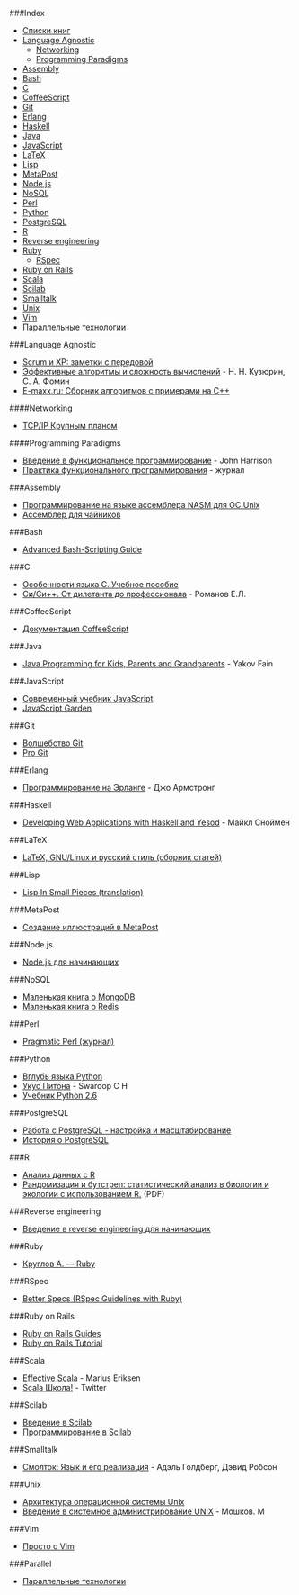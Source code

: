 ###Index
* [Списки книг](#meta-lists)
* [Language Agnostic](#language-agnostic)
    * [Networking](#networking)
    * [Programming Paradigms](#programming-paradigms)
* [Assembly](#assembly)
* [Bash](#bash)
* [C](#c)
* [CoffeeScript](#coffeescript)
* [Git](#git)
* [Erlang](#erlang)
* [Haskell](#haskell)
* [Java](#java)
* [JavaScript](#javascript)
* [LaTeX](#latex)
* [Lisp](#lisp)
* [MetaPost](#metapost)
* [Node.js](#nodejs)
* [NoSQL](#nosql)
* [Perl](#perl)
* [Python](#python)
* [PostgreSQL](#postgresql)
* [R](#r)
* [Reverse engineering](#reverse-engineering)
* [Ruby](#ruby)
  * [RSpec](#rspec)
* [Ruby on Rails](#ruby-on-rails)
* [Scala](#scala)
* [Scilab](#scilab)
* [Smalltalk](#smalltalk)
* [Unix](#unix)
* [Vim](#vim)
* [Параллельные технологии](#parallel)

###Language Agnostic

* [Scrum и XP: заметки с передовой](http://scrum.org.ua/wp-content/uploads/2008/12/scrum_xp-from-the-trenches-rus-final.pdf)
* [Эффективные алгоритмы и сложность вычислений](http://discopal.ispras.ru/Ru.book-advanced-algorithms.htm) - Н. Н. Кузюрин, С. А. Фомин
* [E-maxx.ru: Сборник алгоритмов с примерами на C++](http://e-maxx.ru/upload/e-maxx_algo.pdf)

####Networking

* [TCP/IP Крупным планом](http://www.soslan.ru/tcp/)


####Programming Paradigms

* [Введение в функциональное программирование](https://code.google.com/p/funprog-ru/) - John Harrison
* [Практика функционального программирования](http://fprog.ru/) - журнал


###Assembly

* [Программирование на языке ассемблера NASM для ОС Unix](http://www.stolyarov.info/books/pdf/nasm_unix.pdf)
* [Ассемблер для чайников](http://av-assembler.ru/asm/afd/assembler-for-dummy.htm)

###Bash

* [Advanced Bash-Scripting Guide](http://rus-linux.net/MyLDP/BOOKS/abs-guide/flat/abs-book.html)

###C

* [Особенности языка C. Учебное пособие](http://younglinux.info/sites/default/files/programmingC.pdf)
* [Си/Си++. От дилетанта до профессионала](http://ermak.cs.nstu.ru/cprog/html/) - Романов Е.Л.


###CoffeeScript

* [Документация CoffeeScript](http://cidocs.ru/coffeescript/)


###Java

* [Java Programming for Kids, Parents and Grandparents](http://myflex.org/books/java4kids/java4kids.htm) - Yakov Fain

###JavaScript

* [Современный учебник JavaScript](http://learn.javascript.ru/)
* [JavaScript Garden](http://bonsaiden.github.io/JavaScript-Garden/ru/)

###Git

* [Волшебство Git](http://www-cs-students.stanford.edu/~blynn/gitmagic/intl/ru/)
* [Pro Git](http://git-scm.com/book/ru)


###Erlang
* [Программирование на Эрланге](https://github.com/dyp2000/Russian-Armstrong-Erlang) - Джо Армстронг


###Haskell
* [Developing Web Applications with Haskell and Yesod](https://bitbucket.org/darkus/yesod/downloads) - Майкл Сноймен

###LaTeX

* [LaTeX, GNU/Linux и русский стиль (сборник статей)](http://www.inp.nsk.su/~baldin/LaTeX/index.html)


###Lisp

* [Lisp In Small Pieces (translation)](https://github.com/ilammy/lisp)


###MetaPost

* [Создание иллюстраций в MetaPost](http://www.inp.nsk.su/~baldin/mpost/index.html)


###Node.js

* [Node.js для начинающих](http://nodebeginner.ru)


###NoSQL

* [Маленькая книга о MongoDB](http://jsman.ru/mongo-book/index.html)
* [Маленькая книга о Redis](https://github.com/kondratovich/the-little-redis-book/blob/master/ru/redis.md)


###Perl

* [Pragmatic Perl (журнал)](http://pragmaticperl.com/)


###Python

* [Вглубь языка Python](http://ru.diveintopython.net/toc.html)
* [Укус Питона](http://wombat.org.ua/AByteOfPython/) - Swaroop C H
* [Учебник Python 2.6](http://ru.wikibooks.org/wiki/%D0%A3%D1%87%D0%B5%D0%B1%D0%BD%D0%B8%D0%BA_Python_2.6)


###PostgreSQL

* [Работа с PostgreSQL - настройка и масштабирование](http://postgresql.leopard.in.ua/)
* [История о PostgreSQL](http://www.inp.nsk.su/~baldin/PostgreSQL/index.html)


###R

* [Анализ данных с R](http://www.inp.nsk.su/~baldin/DataAnalysis/index.html)
* [Рандомизация и бутстреп: статистический анализ в биологии и экологии с использованием R.](http://www.ievbras.ru/ecostat/Kiril/Article/A32/Starb.pdf) (PDF)

###Reverse engineering

* [Введение в reverse engineering для начинающих](https://github.com/dennis714/RE-for-beginners)

###Ruby

* [Круглов А. — Ruby](https://github.com/Krugloff/rus_ruby_book)

###RSpec
* [Better Specs (RSpec Guidelines with Ruby)](http://betterspecs.org/ru)

###Ruby on Rails

* [Ruby on Rails Guides](http://rusrails.ru)
* [Ruby on Rails Tutorial](http://railstutorial.ru/)

###Scala

* [Effective Scala](http://twitter.github.io/effectivescala/index-ru.html) - Marius Eriksen
* [Scala Школа!](http://twitter.github.io/scala_school/ru/) - Twitter

###Scilab

* [Введение в Scilab](http://forge.scilab.org/index.php/p/docintrotoscilab/downloads/)
* [Программирование в Scilab](http://forge.scilab.org/index.php/p/docprogscilab/downloads/)

###Smalltalk

* [Смолток: Язык и его реализация](https://sites.google.com/site/polyglotsqueak/) - Адэль Голдберг, Дэвид Робсон

###Unix

* [Архитектура операционной системы Unix](http://lib.ru/BACH/)
* [Введение в системное администрирование UNIX](http://lib.ru/unixhelp/) - Мошков. М

###Vim

* [Просто о Vim](http://rus-linux.net/MyLDP/BOOKS/Vim/prosto-o-vim.pdf)

###Parallel

* [Параллельные технологии](http://www.inp.nsk.su/~baldin/Parallel/index.html)
